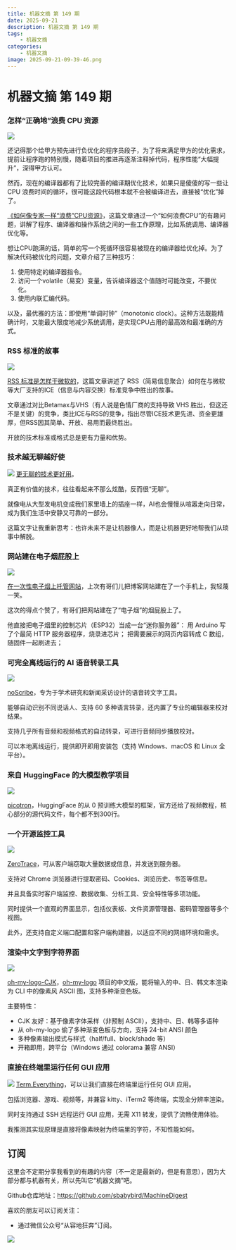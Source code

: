 ```yaml
---
title: 机器文摘 第 149 期
date: 2025-09-21
description: 机器文摘 第 149 期
tags: 
    - 机器文摘
categories: 
    - 机器文摘
image: 2025-09-21-09-39-46.png
---
```

# 机器文摘 第 149 期

### 怎样“正确地”浪费 CPU 资源
![](2025-09-21-09-39-03.png)

还记得那个给甲方预先进行负优化的程序员段子，为了将来满足甲方的优化需求，提前让程序跑的特别慢，随着项目的推进再逐渐注释掉代码，程序性能“大幅提升”，深得甲方认可。

然而，现在的编译器都有了比较完善的编译期优化技术，如果只是傻傻的写一些让 CPU 浪费时间的循环，很可能这段代码根本就不会被编译进去，直接被“优化”掉了。

[《如何像专家一样“浪费”CPU资源》](https://mostlynerdless.de/blog/2025/09/19/how-to-waste-cpu-like-a-professional/)，这篇文章通过一个“如何浪费CPU”的有趣问题，讲解了程序、编译器和操作系统之间的一些工作原理，比如系统调用、编译器优化等。

想让CPU跑满的话，简单的写一个死循环很容易被现在的编译器给优化掉。为了解决代码被优化的问题，文章介绍了三种技巧：
1. 使用特定的编译器指令。
2. 访问一个volatile（易变）变量，告诉编译器这个值随时可能改变，不要优化。
3. 使用内联汇编代码。

以及，最优雅的方法：即使用“单调时钟”（monotonic clock）。这种方法既能精确计时，又能最大限度地减少系统调用，是实现CPU占用的最高效和最准确的方式。

### RSS 标准的故事
![](2025-09-21-09-39-22.png)

[RSS 标准是怎样干微软的](https://buttondown.com/blog/rss-vs-ice)，这篇文章讲述了 RSS（简易信息聚合）如何在与微软等大厂支持的ICE（信息与内容交换）标准竞争中胜出的故事。

文章通过对比Betamax与VHS（有人说是色情厂商的支持导致 VHS 胜出，但这还不是关键）的竞争，类比ICE与RSS的竞争，指出尽管ICE技术更先进、资金更雄厚，但RSS因其简单、开放、易用而最终胜出。

开放的技术标准或格式总是更有力量和优势。

### 技术越无聊越好使
![](2025-09-21-09-39-46.png)
[更无聊的技术更好用](https://jenson.org/boring/)。

真正有价值的技术，往往看起来不那么炫酷，反而很“无聊”。

就像电从大型发电机变成我们家里墙上的插座一样，AI也会慢慢从喧嚣走向日常，成为我们生活中安静又可靠的一部分。

这篇文字让我重新思考：也许未来不是让机器像人，而是让机器更好地帮我们从琐事中解脱。

### 网站建在电子烟屁股上
![](2025-09-21-09-40-11.png)

[在一次性电子烟上托管网站](https://bogdanthegeek.github.io/blog/projects/vapeserver/)，上次有哥们儿把博客网站建在了一个手机上，我轻蔑一笑。

这次的得点个赞了，有哥们把网站建在了“电子烟”的烟屁股上了。 ​​​

他直接把电子烟里的控制芯片（ESP32）当成一台“迷你服务器”： 用 Arduino 写了个最简 HTTP 服务器程序，烧录进芯片； 把需要展示的网页内容转成 C 数组，随固件一起刷进去；

### 可完全离线运行的 AI 语音转录工具
![](2025-09-21-09-40-45.png)

[noScribe](https://github.com/kaixxx/noScribe)，专为于学术研究和新闻采访设计的语音转文字工具。

能够自动识别不同说话人、支持 60 多种语言转录，还内置了专业的编辑器来校对结果。

支持几乎所有音频和视频格式的自动转录，可进行音频同步播放校对。

可以本地离线运行，提供即开即用安装包（支持 Windows、macOS 和 Linux 全平台）。

### 来自 HuggingFace 的大模型教学项目
![](2025-09-21-09-41-06.png)

[picotron](https://github.com/huggingface/picotron)，HuggingFace 的从 0 预训练大模型的框架，官方还给了视频教程，核心部分的源代码文件，每个都不到300行。

### 一个开源监控工具
![](2025-09-21-09-41-39.png)

[ZeroTrace](https://github.com/luis22d/ZeroTrace-Stealer-13-2026)，可从客户端窃取大量数据或信息，并发送到服务器。

支持对 Chrome 浏览器进行提取密码、Cookies、浏览历史、书签等信息。

并且具备实时客户端监控、数据收集、分析工具、安全特性等多项功能。

同时提供一个直观的界面显示，包括仪表板、文件资源管理器、密码管理器等多个视图。

此外，还支持自定义端口配置和客户端构建器，以适应不同的网络环境和需求。

### 渲染中文字到字符界面
![](2025-09-21-09-42-00.png)

[oh-my-logo-CJK](https://github.com/Antonoko/oh-my-logo-CJK)，[oh-my-logo](https://github.com/shinshin86/oh-my-logo) 项目的中文版，能将输入的中、日、韩文本渲染为 CLI 中的像素风 ASCII 图，支持多种渐变色板。

主要特性：
- CJK 友好：基于像素字体采样（非预制 ASCII），支持中、日、韩等多语种
- 从 oh-my-logo 偷了多种渐变色板与方向，支持 24-bit ANSI 颜色
- 多种像素输出模式与样式（half/full、block/shade 等）
- 开箱即用，跨平台（Windows 通过 colorama 兼容 ANSI）

### 直接在终端里运行任何 GUI 应用
![](2025-09-21-09-42-29.png)
[Term.Everything](https://github.com/mmulet/term.everything)，可以让我们直接在终端里运行任何 GUI 应用。

包括浏览器、游戏、视频等，并兼容 kitty、iTerm2 等终端，实现全分辨率渲染。

同时支持通过 SSH 远程运行 GUI 应用，无需 X11 转发，提供了流畅使用体验。

我推测其实现原理是直接将像素映射为终端里的字符，不知性能如何。

## 订阅
这里会不定期分享我看到的有趣的内容（不一定是最新的，但是有意思），因为大部分都与机器有关，所以先叫它“机器文摘”吧。

Github仓库地址：https://github.com/sbabybird/MachineDigest

喜欢的朋友可以订阅关注：

- 通过微信公众号“从容地狂奔”订阅。

![](../weixin.jpg)